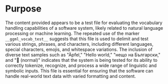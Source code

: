 # Purpose
The content provided appears to be a test file for evaluating the vocabulary handling capabilities of a software system, likely related to natural language processing or machine learning. The repeated use of the marker `__ggml_vocab_test__` suggests that this file is used to delimit and test various strings, phrases, and characters, including different languages, special characters, emojis, and whitespace variations. The inclusion of diverse text samples such as "Äpfel," "Hello world," "нещо на Български," and "🚀 (normal)" indicates that the system is being tested for its ability to correctly tokenize, recognize, and process a wide range of linguistic and symbolic inputs. This file is essential for ensuring that the software can handle real-world text data with varied formatting and content.
